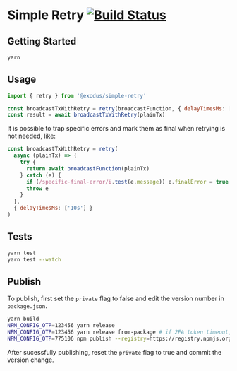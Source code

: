 # Simple Retry [![Build Status](https://travis-ci.com/ExodusMovement/simple-retry.svg?token=4LdsYhfLJBfrCJSUBSTg&branch=master)](https://travis-ci.com/ExodusMovement/simple-retry)

## Getting Started

```sh
yarn
```

## Usage

```js
import { retry } from '@exodus/simple-retry'

const broadcastTxWithRetry = retry(broadcastFunction, { delayTimesMs: ['10s'] })
const result = await broadcastTxWithRetry(plainTx)
```

It is possible to trap specific errors and mark them as final when retrying is not needed, like:

```js
const broadcastTxWithRetry = retry(
  async (plainTx) => {
    try {
      return await broadcastFunction(plainTx)
    } catch (e) {
      if (/specific-final-error/i.test(e.message)) e.finalError = true
      throw e
    }
  },
  { delayTimesMs: ['10s'] }
)
```

## Tests

```sh
yarn test
yarn test --watch
```

## Publish

To publish, first set the `private` flag to false and edit the version number in `package.json`.

```sh
yarn build
NPM_CONFIG_OTP=123456 yarn release
NPM_CONFIG_OTP=123456 yarn release from-package # if 2FA token timeout, re-publish with current version in package.json
NPM_CONFIG_OTP=775106 npm publish --registry=https://registry.npmjs.org
```

After sucessfully publishing, reset the `private` flag to true and commit the version change.
